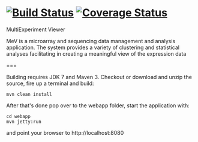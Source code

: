 [![Build Status](https://travis-ci.org/lev-kuznetsov/mev.svg?branch=crystal)](https://travis-ci.org/lev-kuznetsov/mev) [![Coverage Status](https://coveralls.io/repos/lev-kuznetsov/mev/badge.png?branch=crystal)](https://coveralls.io/r/lev-kuznetsov/mev?branch=crystal)
===

MultiExperiment Viewer

MeV is a microarray and sequencing data management and analysis application. The system provides a variety of clustering and statistical analyses facilitating in creating a meaningful view of the expression data

===

Building requires JDK 7 and Maven 3. Checkout or download and unzip the source, fire up a terminal and build:
```
mvn clean install
```
After that's done pop over to the webapp folder, start the application with:
```
cd webapp
mvn jetty:run
```
and point your browser to http://localhost:8080